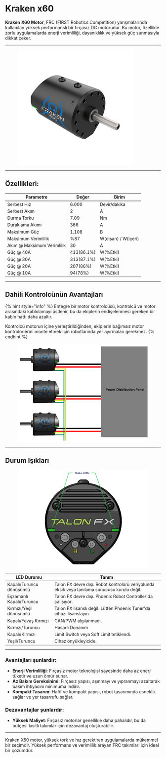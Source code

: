 # Kraken x60

**Kraken X60 Motor**, FRC (FIRST Robotics Competition) yarışmalarında kullanılan yüksek performanslı bir fırçasız DC motorudur. Bu motor, özellikle zorlu uygulamalarda enerji verimliliği, dayanıklılık ve yüksek güç sunmasıyla dikkat çeker.

***

<figure><img src="../../../.gitbook/assets/image (15).png" alt="" width="375"><figcaption></figcaption></figure>

***

## Özellikleri:

| Parametre                  | Değer      | Birim                |
| -------------------------- | ---------- | -------------------- |
| Serbest Hız                | 6.000      | Devir/dakika         |
| Serbest Akım               | 2          | A                    |
| Durma Torku                | 7.09       | Nm                   |
| Duraklama Akımı            | 366        | A                    |
| Maksimum Güç               | 1.108      | B                    |
| Maksimum Verimlilik        | %87        | W(dışarı) / W(içeri) |
| Akım @ Maksimum Verimlilik | 30         | A                    |
| Güç @ 40A                  | 413(86.1%) | W(%Etki)             |
| Güç @ 30A                  | 313(87.1%) | W(%Etki)             |
| Güç @ 20A                  | 207(86%)   | W(%Etki)             |
| Güç @ 10A                  | 94(78%)    | W(%Etki)             |

***

## Dahili Kontrolcünün Avantajları

{% hint style="info" %}
Entegre bir motor kontrolcüsü, kontrolcü ve motor arasındaki kablolamayı üstlenir, bu da ekiplerin endişelenmesi gereken bir kablo hattı daha azaltır.

Kontrolcü motorun içine yerleştirildiğinden, ekiplerin bağımsız motor kontrolörlerini monte etmek için robotlarında yer ayırmaları gerekmez.
{% endhint %}

<figure><img src="../../../.gitbook/assets/image (24).png" alt=""><figcaption></figcaption></figure>

***

## Durum Işıkları

<figure><img src="../../../.gitbook/assets/image (26).png" alt="" width="563"><figcaption></figcaption></figure>

| LED Durumu               | Tanım                                                                                        |
| ------------------------ | -------------------------------------------------------------------------------------------- |
| Kapalı/Turuncu dönüşümlü | Talon FX devre dışı. Robot kontrolörü veriyolunda eksik veya tanılama sunucusu kurulu değil. |
| Eşzamanlı Kapalı/Turuncu | Talon FX devre dışı. Phoenix Robot Controller'da çalışıyor.                                  |
| Kırmızı/Yeşil dönüşümlü  | Talon FX lisanslı değil. Lütfen Phoenix Tuner'da cihazı lisanslayın.                         |
| Kapalı/Yavaş Kırmızı     | CAN/PWM algılanmadı.                                                                         |
| Kırmızı/Turuncu          | Hasarlı Donanım                                                                              |
| Kapalı/Kırmızı           | Limit Switch veya Soft Limit tetiklendi.                                                     |
| Yeşil/Turuncu            | Cihaz önyükleyicide.                                                                         |

***

### Avantajları şunlardır:

* **Enerji Verimliliği**: Fırçasız motor teknolojisi sayesinde daha az enerji tüketir ve uzun ömür sunar.
* **Az Bakım Gereksinimi**: Fırçasız yapısı, aşınmayı ve yıpranmayı azaltarak bakım ihtiyacını minimuma indirir.
* **Kompakt Tasarım**: Hafif ve kompakt yapısı, robot tasarımında esneklik sağlar ve yer tasarrufu sağlar.

### Dezavantajlar şunlardır:

* **Yüksek Maliyet**: Fırçasız motorlar genellikle daha pahalıdır, bu da bütçesi kısıtlı takımlar için dezavantaj oluşturabilir.

***

Kraken X60 motor, yüksek tork ve hız gerektiren uygulamalarda mükemmel bir seçimdir. Yüksek performans ve verimlilik arayan FRC takımları için ideal bir çözümdür.
